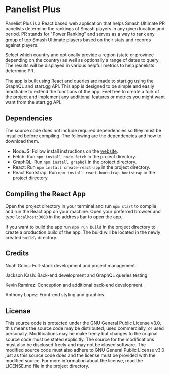 # Panelist Plus
Panelist Plus is a React based web application that helps Smash Ultimate PR panelists determine the rankings of Smash players in any given location and period. PR stands for "Power Ranking" and serves as a way to rank any group of top Smash Ultimate players based on their stats and records against players.

Select which country and optionally provide a region (state or province depending on the country) as well as optionally a range of dates to query. The results will be displayed in various helpful metrics to help panelists determine PR.

The app is built using React and queries are made to start.gg using the GraphQL and start.gg API. This app is designed to be simple and easily modifiable to extend the functions of the app. Feel free to create a fork of the project and implement any additional features or metrics you might want want from the start.gg API.

## Dependencies
The source code does not include required dependencies so they must be installed before compiling. The following are the dependencies and how to download them.
- NodeJS: Follow install instructions on the [website](nodejs.org).
- Fetch: Run `npm install node-fetch` in the project directory.
- GraphQL: Run `npm install graphql` in the project directory.
- React: Run `npm install create-react-app` in the project directory. 
- React Bootstrap: Run `npm install react-bootstrap bootstrap` in the project directory.

## Compiling the React App
Open the project directory in your terminal and run `npm start` to compile and run the React app on your machine. Open your preferred browser and type `localhost:3000` in the address bar to open the app. 

If you want to build the app run `npm run build` in the project directory to create a production build of the app. The build will be located in the newly created `build\` directory.

## Credits
Noah Goins: Full-stack development and project management.

Jackson Kash: Back-end development and GraphQL queries testing.

Kevin Ramirez: Conception and additional back-end development.

Anthony Lopez: Front-end styling and graphics.

## License
This source code is protected under the GNU General Public License v3.0, this means the source code may be distributed, used commercially, or used personally. Modifications may be make freely but changes to the original source code must be stated explicitly. The source for the modifications must also be disclosed freely and may not be closed software. The modified source code must also adhere to GNU General Public License v3.0 just as this source code does and the license must be provided with the modified source. For more information about the license, read the LICENSE.md file in the project directory.